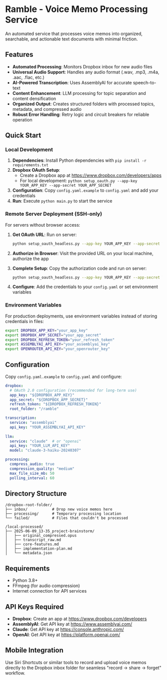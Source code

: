# Ramble - Voice Memo Processing Service

An automated service that processes voice memos into organized, searchable, and actionable text documents with minimal friction.

## Features

- **Automated Processing**: Monitors Dropbox inbox for new audio files
- **Universal Audio Support**: Handles any audio format (.wav, .mp3, .m4a, .aac, .flac, etc.)
- **AI-Powered Transcription**: Uses AssemblyAI for accurate speech-to-text
- **Content Enhancement**: LLM processing for topic separation and content densification
- **Organized Output**: Creates structured folders with processed topics, metadata, and compressed audio
- **Robust Error Handling**: Retry logic and circuit breakers for reliable operation

## Quick Start

### Local Development

1. **Dependencies**: Install Python dependencies with `pip install -r requirements.txt`
2. **Dropbox OAuth Setup**: 
   - Create a Dropbox app at https://www.dropbox.com/developers/apps
   - For local development: `python setup_oauth.py --app-key YOUR_APP_KEY --app-secret YOUR_APP_SECRET`
3. **Configuration**: Copy `config.yaml.example` to `config.yaml` and add your credentials
4. **Run**: Execute `python main.py` to start the service

### Remote Server Deployment (SSH-only)

For servers without browser access:

1. **Get OAuth URL**: Run on server:
   ```bash
   python setup_oauth_headless.py --app-key YOUR_APP_KEY --app-secret YOUR_APP_SECRET
   ```

2. **Authorize in Browser**: Visit the provided URL on your local machine, authorize the app

3. **Complete Setup**: Copy the authorization code and run on server:
   ```bash
   python setup_oauth_headless.py --app-key YOUR_APP_KEY --app-secret YOUR_APP_SECRET --auth-code YOUR_CODE
   ```

4. **Configure**: Add the credentials to your `config.yaml` or set environment variables

### Environment Variables

For production deployments, use environment variables instead of storing credentials in files:

```bash
export DROPBOX_APP_KEY="your_app_key"
export DROPBOX_APP_SECRET="your_app_secret"
export DROPBOX_REFRESH_TOKEN="your_refresh_token"
export ASSEMBLYAI_API_KEY="your_assemblyai_key"
export OPENROUTER_API_KEY="your_openrouter_key"
```

## Configuration

Copy `config.yaml.example` to `config.yaml` and configure:

```yaml
dropbox:
  # OAuth 2.0 configuration (recommended for long-term use)
  app_key: "${DROPBOX_APP_KEY}"
  app_secret: "${DROPBOX_APP_SECRET}"
  refresh_token: "${DROPBOX_REFRESH_TOKEN}"
  root_folder: "/ramble"

transcription:
  service: "assemblyai"
  api_key: "YOUR_ASSEMBLYAI_API_KEY"
  
llm:
  service: "claude"  # or "openai"
  api_key: "YOUR_LLM_API_KEY"
  model: "claude-3-haiku-20240307"

processing:
  compress_audio: true
  compression_quality: "medium"
  max_file_size_mb: 50
  polling_interval: 60
```

## Directory Structure

```
/dropbox-root-folder/
├── inbox/           # Drop new voice memos here
├── processing/      # Temporary processing location
└── failed/          # Files that couldn't be processed

/local-processed/
├── 2025-06-09_13-35_project-brainstorm/
│   ├── original_compressed.opus
│   ├── transcript_raw.md
│   ├── core-features.md
│   ├── implementation-plan.md
│   └── metadata.json
```

## Requirements

- Python 3.8+
- FFmpeg (for audio compression)
- Internet connection for API services

## API Keys Required

- **Dropbox**: Create an app at https://www.dropbox.com/developers
- **AssemblyAI**: Get API key at https://www.assemblyai.com/
- **Claude**: Get API key at https://console.anthropic.com/
- **OpenAI**: Get API key at https://platform.openai.com/

## Mobile Integration

Use Siri Shortcuts or similar tools to record and upload voice memos directly to the Dropbox inbox folder for seamless "record → share → forget" workflow.